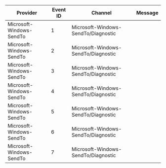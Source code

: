 Provider                  |  Event ID  |  Channel                              |  Message
--------------------------|------------|---------------------------------------|---------
Microsoft-Windows-SendTo  |  1         |  Microsoft-Windows-SendTo/Diagnostic  |
Microsoft-Windows-SendTo  |  2         |  Microsoft-Windows-SendTo/Diagnostic  |
Microsoft-Windows-SendTo  |  3         |  Microsoft-Windows-SendTo/Diagnostic  |
Microsoft-Windows-SendTo  |  4         |  Microsoft-Windows-SendTo/Diagnostic  |
Microsoft-Windows-SendTo  |  5         |  Microsoft-Windows-SendTo/Diagnostic  |
Microsoft-Windows-SendTo  |  6         |  Microsoft-Windows-SendTo/Diagnostic  |
Microsoft-Windows-SendTo  |  7         |  Microsoft-Windows-SendTo/Diagnostic  |